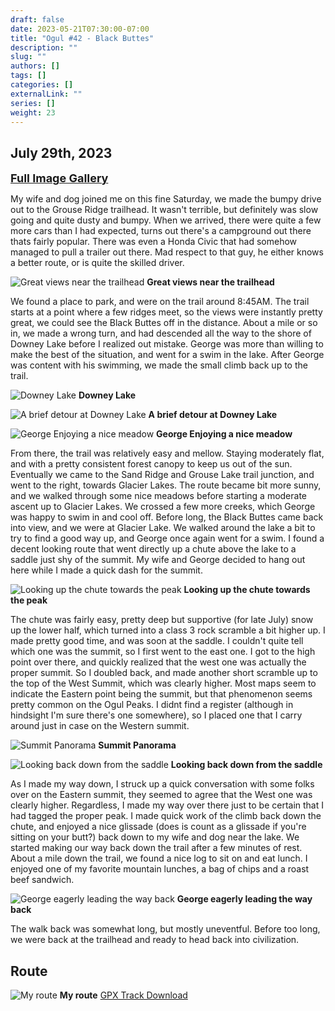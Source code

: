 ```yaml
---
draft: false
date: 2023-05-21T07:30:00-07:00
title: "Ogul #42 - Black Buttes"
description: ""
slug: ""
authors: []
tags: []
categories: []
externalLink: ""
series: []
weight: 23
---
```

## July 29th, 2023

<a href="../galleries/black-buttes-gallery/"><font size="4"><b>Full Image Gallery</b></font></a>

My wife and dog joined me on this fine Saturday, we made the bumpy drive out to the Grouse Ridge trailhead. It wasn't terrible, but definitely was slow going and quite dusty and bumpy. When we arrived, there were quite a few more cars than I had expected, turns out there's a campground out there thats fairly popular. There was even a Honda Civic that had somehow managed to pull a trailer out there. Mad respect to that guy, he either knows a better route, or is quite the skilled driver.

![Great views near the trailhead](https://s3.us-west-1.wasabisys.com/web-assets/black-buttes-7-29-23/PXL_20230729_155451910.MP.jpg?classes=shadow)
**Great views near the trailhead**

We found a place to park, and were on the trail around 8:45AM. The trail starts at a point where a few ridges meet, so the views were instantly pretty great, we could see the Black Buttes off in the distance. About a mile or so in, we made a wrong turn, and had descended all the way to the shore of Downey Lake before I realized out mistake. George was more than willing to make the best of the situation, and went for a swim in the lake. After George was content with his swimming, we made the small climb back up to the trail.

![Downey Lake](https://s3.us-west-1.wasabisys.com/web-assets/black-buttes-7-29-23/PXL_20230729_161217200.MP.jpg?classes=shadow)
**Downey Lake**

![A brief detour at Downey Lake](https://s3.us-west-1.wasabisys.com/web-assets/black-buttes-7-29-23/PXL_20230729_161604744.jpg?classes=shadow)
**A brief detour at Downey Lake**

![George Enjoying a nice meadow](https://s3.us-west-1.wasabisys.com/web-assets/black-buttes-7-29-23/PXL_20230729_171115693.MP.jpg?classes=shadow)
**George Enjoying a nice meadow**

From there, the trail was relatively easy and mellow. Staying moderately flat, and with a pretty consistent forest canopy to keep us out of the sun. Eventually we came to the Sand Ridge and Grouse Lake trail junction, and went to the right, towards Glacier Lakes. The route became bit more sunny, and we walked through some nice meadows before starting a moderate ascent up to Glacier Lakes. We crossed a few more creeks, which George was happy to swim in and cool off. Before long, the Black Buttes came back into view, and we were at Glacier Lake. We walked around the lake a bit to try to find a good way up, and George once again went for a swim. I found a decent looking route that went directly up a chute above the lake to a saddle just shy of the summit. My wife and George decided to hang out here while I made a quick dash for the summit.

![Looking up the chute towards the peak](https://s3.us-west-1.wasabisys.com/web-assets/black-buttes-7-29-23/PXL_20230729_181437559.MP.jpg?classes=shadow)
**Looking up the chute towards the peak**

The chute was fairly easy, pretty deep but supportive (for late July) snow up the lower half, which turned into a class 3 rock scramble a bit higher up. I made pretty good time, and was soon at the saddle. I couldn't quite tell which one was the summit, so I first went to the east one. I got to the high point over there, and quickly realized that the west one was actually the proper summit. So I doubled back, and made another short scramble up to the top of the West Summit, which was clearly higher. Most maps seem to indicate the Eastern point being the summit, but that phenomenon seems pretty common on the Ogul Peaks. I didnt find a register (although in hindsight I'm sure there's one somewhere), so I placed one that I carry around just in case on the Western summit.

![Summit Panorama](https://s3.us-west-1.wasabisys.com/web-assets/black-buttes-7-29-23/PXL_20230729_184835311.PANO.jpg?classes=shadow)
**Summit Panorama**

![Looking back down from the saddle](https://s3.us-west-1.wasabisys.com/web-assets/black-buttes-7-29-23/PXL_20230729_185426499.jpg?classes=shadow)
**Looking back down from the saddle**

As I made my way down, I struck up a quick conversation with some folks over on the Eastern summit, they seemed to agree that the West one was clearly higher. Regardless, I made my way over there just to be certain that I had tagged the proper peak. I made quick work of the climb back down the chute, and enjoyed a nice glissade (does is count as a glissade if you're sitting on your butt?) back down to my wife and dog near the lake. We started making our way back down the trail after a few minutes of rest. About a mile down the trail, we found a nice log to sit on and eat lunch. I enjoyed one of my favorite mountain lunches, a bag of chips and a roast beef sandwich.

![George eagerly leading the way back](https://s3.us-west-1.wasabisys.com/web-assets/black-buttes-7-29-23/PXL_20230729_200049497.MP.jpg?classes=shadow)
**George eagerly leading the way back**

The walk back was somewhat long, but mostly uneventful. Before too long, we were back at the trailhead and ready to head back into civilization.


## Route
![My route](https://s3.us-west-1.wasabisys.com/web-assets/black-buttes-7-29-23/black-buttes_route.jpg?classes=shadow)
**My route**
[GPX Track Download](https://s3.us-west-1.wasabisys.com/web-assets/black-buttes-7-29-23/black_buttes-7-29-23.gpx)
